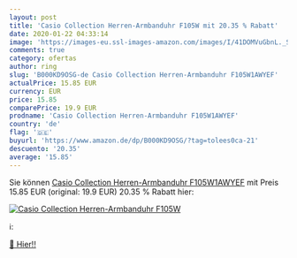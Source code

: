 ```yaml
---
layout: post
title: 'Casio Collection Herren-Armbanduhr F105W mit 20.35 % Rabatt'
date: 2020-01-22 04:33:14
image: 'https://images-eu.ssl-images-amazon.com/images/I/41DOMVuGbnL._SL200_.jpg'
comments: true
category: ofertas
author: ring
slug: 'B000KD9OSG-de Casio Collection Herren-Armbanduhr F105W1AWYEF'
actualPrice: 15.85 EUR
currency: EUR
price: 15.85
comparePrice: 19.9 EUR
prodname: 'Casio Collection Herren-Armbanduhr F105W1AWYEF'
country: 'de'
flag: '🇩🇪'
buyurl: 'https://www.amazon.de/dp/B000KD9OSG/?tag=tolees0ca-21'
descuento: '20.35'
average: '15.85'
---
```


Sie können [Casio Collection Herren-Armbanduhr F105W1AWYEF](https://www.amazon.de/dp/B000KD9OSG/?tag=tolees0ca-21) mit Preis 15.85 EUR (original: 19.9 EUR) 20.35 % Rabatt hier:

[![Casio Collection Herren-Armbanduhr F105W](https://images-eu.ssl-images-amazon.com/images/I/41DOMVuGbnL._SL200_.jpg)](https://www.amazon.de/dp/B000KD9OSG/?tag=tolees0ca-21)

ℹ️:


[🛒 Hier!!](https://www.amazon.de/dp/B000KD9OSG/?tag=tolees0ca-21)
